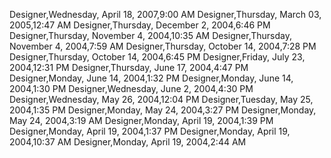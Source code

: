 ﻿Designer,Wednesday, April 18, 2007,9:00 AMDesigner,Thursday, March 03, 2005,12:47 AMDesigner,Thursday, December 2, 2004,6:46 PMDesigner,Thursday, November 4, 2004,10:35 AMDesigner,Thursday, November 4, 2004,7:59 AMDesigner,Thursday, October 14, 2004,7:28 PMDesigner,Thursday, October 14, 2004,6:45 PMDesigner,Friday, July 23, 2004,12:31 PMDesigner,Thursday, June 17, 2004,4:47 PMDesigner,Monday, June 14, 2004,1:32 PMDesigner,Monday, June 14, 2004,1:30 PMDesigner,Wednesday, June 2, 2004,4:30 PMDesigner,Wednesday, May 26, 2004,12:04 PMDesigner,Tuesday, May 25, 2004,1:35 PMDesigner,Monday, May 24, 2004,3:27 PMDesigner,Monday, May 24, 2004,3:19 AMDesigner,Monday, April 19, 2004,1:39 PMDesigner,Monday, April 19, 2004,1:37 PMDesigner,Monday, April 19, 2004,10:37 AMDesigner,Monday, April 19, 2004,2:44 AM